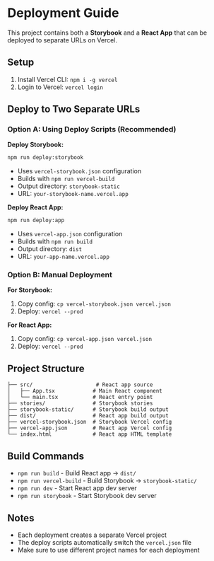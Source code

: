 # Deployment Guide

This project contains both a **Storybook** and a **React App** that can be deployed to separate URLs on Vercel.

## Setup

1. Install Vercel CLI: `npm i -g vercel`
2. Login to Vercel: `vercel login`

## Deploy to Two Separate URLs

### Option A: Using Deploy Scripts (Recommended)

**Deploy Storybook:**
```bash
npm run deploy:storybook
```
- Uses `vercel-storybook.json` configuration  
- Builds with `npm run vercel-build`
- Output directory: `storybook-static`
- URL: `your-storybook-name.vercel.app`

**Deploy React App:**
```bash
npm run deploy:app
```
- Uses `vercel-app.json` configuration
- Builds with `npm run build` 
- Output directory: `dist`
- URL: `your-app-name.vercel.app`

### Option B: Manual Deployment

**For Storybook:**
1. Copy config: `cp vercel-storybook.json vercel.json`
2. Deploy: `vercel --prod`

**For React App:**
1. Copy config: `cp vercel-app.json vercel.json`  
2. Deploy: `vercel --prod`

## Project Structure

```
├── src/                    # React app source
│   ├── App.tsx            # Main React component
│   └── main.tsx           # React entry point
├── stories/               # Storybook stories
├── storybook-static/      # Storybook build output
├── dist/                  # React app build output
├── vercel-storybook.json  # Storybook Vercel config
├── vercel-app.json        # React app Vercel config
└── index.html             # React app HTML template
```

## Build Commands

- `npm run build` - Build React app → `dist/`
- `npm run vercel-build` - Build Storybook → `storybook-static/`
- `npm run dev` - Start React app dev server
- `npm run storybook` - Start Storybook dev server

## Notes

- Each deployment creates a separate Vercel project
- The deploy scripts automatically switch the `vercel.json` file
- Make sure to use different project names for each deployment